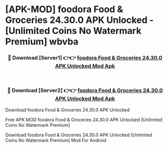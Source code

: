 # [APK-MOD] foodora  Food & Groceries 24.30.0 APK Unlocked - [Unlimited Coins No Watermark Premium] wbvba



<div align="center">
<h3>🔴 Download [Server1] 👉👉 <a href="https://momento.my/?title=foodora__Food_&_Groceries_24.30.0_APK_Unlocked">foodora  Food & Groceries 24.30.0 APK Unlocked Mod Apk</a></h3><br>

<h3>🔴 Download [Server2] 👉👉 <a href="https://momento.my/?title=foodora__Food_&_Groceries_24.30.0_APK_Unlocked">foodora  Food & Groceries 24.30.0 APK Unlocked Mod Apk</a></h3>
</div>



Download foodora  Food & Groceries 24.30.0 APK Unlocked 

Free APK MOD foodora  Food & Groceries 24.30.0 APK Unlocked [Unlimited Coins No Watermark Premium]

Download foodora  Food & Groceries 24.30.0 APK Unlocked [Unlimited Coins No Watermark Premium] Mod For Android
